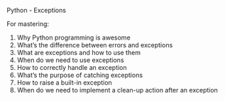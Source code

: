 Python - Exceptions

For mastering:
1.	Why Python programming is awesome
2.	What’s the difference between errors and exceptions
3.	What are exceptions and how to use them
4.	When do we need to use exceptions
5.	How to correctly handle an exception
6.	What’s the purpose of catching exceptions
7.	How to raise a built-in exception
8.	When do we need to implement a clean-up action after an exception

